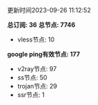 更新时间2023-09-26 11:12:52

**总订阅: 36**
**总节点: 7746**
- vless节点: 10

**google ping有效节点: 177**
- v2ray节点: 97
- ss节点: 50
- trojan节点: 29
- ssr节点: 1
